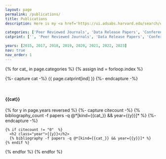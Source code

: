 ```yaml
---
layout: page
permalink: /publications/
title: Publications
description: Here is my <a href='https://ui.adsabs.harvard.edu/search/q=%20author%3A%22nikakhtar%2C%20f%22&sort=date%20desc%2C%20bibcode%20desc&p_=0'>ADS list</a>. 

categories: ['Peer Reviewed Journals', 'Data Release Papers', 'Conference Proceedings']
catprint: ['', 'Peer Reviewed Journals', 'Data Release Papers', 'Conference Proceedings']

years: [2015, 2017, 2018, 2019, 2020, 2021, 2022, 2023]
nav: true
nav_order: 1
---
```

<!-- _pages/publications.md -->
<div class="publications">

{% for cat_ in page.categories  %}
  {% assign ind = forloop.index %}

  {%- capture cat -%}
  {{ page.catprint[ind] }}
  {%- endcapture -%}
  
  <br>
  <h4 class="font-weight-bolder">{{cat}}</h4>
  {% for y in page.years reversed  %}
    {%- capture citecount -%}
    {% bibliography_count -f papers -q @*[kind={{cat_}} && year={{y}}]* %}
    {%- endcapture -%}

    {% if citecount != "0"  %}
      <h2 class="year">{{y}}</h2>
      {% bibliography -f papers -q @*[kind={{cat_}} && year={{y}}]* %}
    {% endif %}
  {% endfor %}
{% endfor %}

</div>
